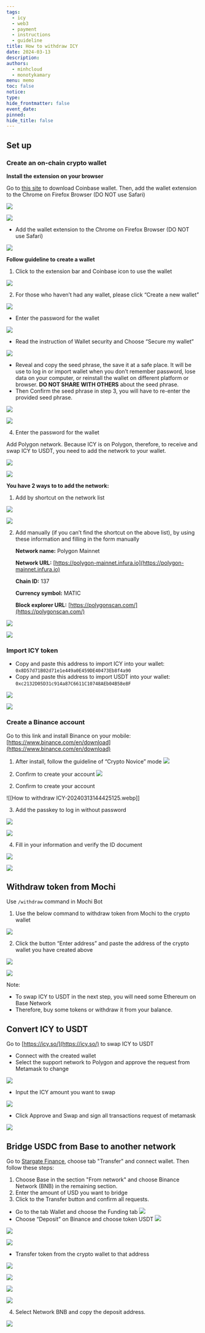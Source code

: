 ```yaml
---
tags:
  - icy
  - web3
  - payment
  - instructions
  - guideline
title: How to withdraw ICY
date: 2024-03-13
description: 
authors:
  - minhcloud
  - monotykamary
menu: memo
toc: false
notice: 
type: 
hide_frontmatter: false
event_date: 
pinned: 
hide_title: false
---
```

## Set up
### Create an on-chain crypto wallet
**Install the extension on your browser**
<!-- col-2 #1 -->
Go to [this site](https://www.coinbase.com/wallet/downloads) to download Coinbase wallet. Then, add the wallet extension to the Chrome on Firefox Browser (DO NOT use Safari)

![](assets/how-to-withdraw-icy_install-1.webp)

![](assets/how-to-withdraw-icy-20240313132819285.webp)
<!-- /col-2 #1 -->

<!-- col-2 #2 -->
- Add the wallet extension to the Chrome on Firefox Browser (DO NOT use Safari)

![](assets/how-to-withdraw-icy-20240313132855655.webp)
<!-- /col-2 #2 -->

**Follow guideline to create a wallet**
<!-- col-2 #3 -->
1. Click to the extension bar and Coinbase icon to use the wallet

![](assets/how-to-withdraw-icy-20240313143503939.webp)
<!-- /col-2 #3 -->

<!-- col-2 #4 -->
2. For those who haven’t had any wallet, please click “Create a new wallet”

![](assets/how-to-withdraw-icy-20240313143524973.webp)
<!-- /col-2 #4 -->

<!-- col-2 #5 -->
- Enter the password for the wallet

![](assets/how-to-withdraw-icy-20240313143710295.webp)
<!-- /col-2 #5 -->

<!-- col-2 #6 -->

- Read the instruction of Wallet security and Choose “Secure my wallet”

![](assets/how-to-withdraw-icy-20240313143732060.webp)

<!-- /col-2 #6 -->

<!-- col-2 #7 -->
- Reveal and copy the seed phrase, the save it at a safe place. It will be use to log in or import wallet when you don’t remember password, lose data on your computer, or reinstall the wallet on different platform or browser. **DO NOT SHARE WITH OTHERS** about the seed phrase.
- Then Confirm the seed phrase in step 3, you will have to re-enter the provided seed phrase.

![](assets/how-to-withdraw-icy-20240313143849627.webp)

![](assets/how-to-withdraw-icy_install-4.webp)
<!-- /col-2 #7 -->

<!-- col-2 #5 -->
4. Enter the password for the wallet

<!-- col-3 #8 -->
Add Polygon network. Because ICY is on Polygon, therefore, to receive and swap ICY to USDT, you need to add the network to your wallet.

![](assets/how-to-withdraw-icy-20240313144057277.webp)

![](assets/how-to-withdraw-icy-20240313144103209.webp)

<!-- /col-3 #8 -->

**You have 2 ways to to add the network:**

1. Add by shortcut on the network list

<!-- col-2 #9 -->

![](assets/how-to-withdraw-icy-20240313144120524.webp)

![](assets/how-to-withdraw-icy-20240313144142293.webp)

<!-- /col-2 #9 -->

2. Add manually (if you can’t find the shortcut on the above list), by using these information and filling in the form manually
    
    **Network name:** Polygon Mainnet
    
    **Network URL:** [https://polygon-mainnet.infura.io](https://polygon-mainnet.infura.io)
    
    **Chain ID:** 137
    
    **Currency symbol:** MATIC
    
    **Block explorer URL:** [https://polygonscan.com/](https://polygonscan.com/)

<!-- col-2 #10 -->
![](assets/how-to-withdraw-icy-20240313144212466.webp)

![](assets/how-to-withdraw-icy-20240313144220528.webp)
<!-- /col-2 #10 -->

### Import ICY token

- Copy and paste this address to import ICY into your wallet: `0x8D57d71B02d71e1e449a0E459DE40473Eb8f4a90`
- Copy and paste this address to import USDT into your wallet: `0xc2132D05D31c914a87C6611C10748AEb04B58e8F`

<!-- col-2 #10 -->

![](assets/how-to-withdraw-icy-20240313144251314.webp)

![](assets/how-to-withdraw-icy-20240313144301936.webp)

<!-- /col-2 #10 -->

### Create a Binance account
Go to this link and install Binance on your mobile: [https://www.binance.com/en/download](https://www.binance.com/en/download)

<!-- col-2 #11 -->
1. After install, follow the guideline of “Crypto Novice” mode
![](assets/how-to-withdraw-icy-20240313144410171.webp)

2. Confirm to create your account
![](assets/how-to-withdraw-icy-20240313144425125.webp)

<!-- /col-2 #11 -->

<!-- col-2 #12 -->

2. Confirm to create your account

![[How to withdraw ICY-20240313144425125.webp]]

<!-- /col-2 #12 -->

<!-- col-3 #13 -->
3. Add the passkey to log in without password

![](assets/how-to-withdraw-icy-20240313144450367.webp)

![](assets/how-to-withdraw-icy-20240313144456227.webp)
<!-- /col-3 #12 -->

<!-- col-3 #14 -->
4. Fill in your information and verify the ID document

![](assets/how-to-withdraw-icy-20240313144633452.webp)

![](assets/how-to-withdraw-icy-20240313144637789.webp)
<!-- /col-3 #13 -->

## Withdraw token from Mochi

Use `/withdraw` command in Mochi Bot

<!-- col-2 #20 -->
1. Use the below command to withdraw token from Mochi to the crypto wallet

![](assets/how-to-withdraw-icy-20240313144652671.webp)

<!-- /col-2 #20 -->

<!-- col-2 #21 -->
2. Click the button “Enter address” and paste the address of the crypto wallet you have created above

<!-- col-2 #14 -->
![](assets/how-to-withdraw-icy-20240313144732450.webp)

![](assets/how-to-withdraw-icy-20240313144815006.webp)
<!-- /col-2 #14 -->

Note:
- To swap ICY to USDT in the next step, you will need some Ethereum on Base Network
- Therefore, buy some tokens or withdraw it from your balance.

## Convert ICY to USDT
Go to [https://icy.so/](https://icy.so/) to swap ICY to USDT
- Connect with the created wallet
- Select the support network to Polygon and approve the request from Metamask to change

![](assets/how-to-withdraw-icy-20240313144835406.webp)

- Input the ICY amount you want to swap

![](assets/how-to-withdraw-icy-20240313144845614.webp)

- Click Approve and Swap and sign all transactions request of metamask

![](assets/how-to-withdraw-icy-20240313144859473.webp)

## Bridge USDC from Base to another network
Go to [Stargate Finance](https://stargate.finance/transfer), choose tab "Transfer" and connect wallet. Then follow these steps:
1. Choose Base in the section "From network" and choose Binance Network (BNB) in the remaining section. 
2. Enter the amount of USD you want to bridge
3. Click to the Transfer button and confirm all requests. 

- Go to the tab Wallet and choose the Funding tab
![](assets/how-to-withdraw-icy-20240313144911243.webp)
- Choose “Deposit” on Binance and choose token USDT
![](assets/how-to-withdraw-icy-20240313144922569.webp)

<!-- col-2 #15 -->
![](assets/how-to-withdraw-icy-20240313144951021.webp)

![](assets/how-to-withdraw-icy-20240313144956988.webp)
<!-- /col-2 #15 -->

- Transfer token from the crypto wallet to that address
<!-- col-3 #16 -->
![](assets/how-to-withdraw-icy-20240313145039356.webp)

![](assets/how-to-withdraw-icy-20240313145048322.webp)

![](assets/how-to-withdraw-icy-20240313145055489.webp)
<!-- /col-3 #16 -->

![](assets/how-to-withdraw-icy_withdraw-3.webp)
<!-- /col-2 #18 -->

<!-- col-3 #17 -->
4. Select Network BNB and copy the deposit address. 

![](assets/how-to-withdraw-icy-20240313145106740.webp)